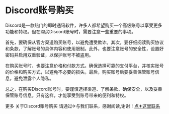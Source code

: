 # Discord账号购买

Discord是一款热门的即时通讯软件，许多人都希望购买一个高级账号以享受更多功能和特权。但在购买Discord账号时，需要注意一些重要的事项。

首先，要确保从官方渠道购买账号，以避免遭受欺诈。其次，要仔细阅读购买协议和条款，了解账号的具体内容和使用限制。此外，也要注意账号的安全性，设置好密码并启用双重验证，以保护账号不被盗用。

在购买账号时，也要注意价格和付款方式。确保选择可靠的支付平台，并核实账号的价格和购买方式，以避免不必要的损失。最后，购买账号后要妥善保管账号信息，避免泄露个人隐私。

总之，在购买Discord账号时，要谨慎选择渠道、了解条款、确保安全，以及妥善保管账号信息。只有这样，才能享受到账号带来的便利和特权。

更多 关于Discord账号购买 请通过✈与我们联系，感谢阅读,谢谢！[点✈这里联系](https://www.k02.cc)